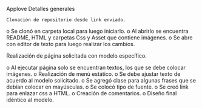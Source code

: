 ﻿Applove
	Detalles generales

	Clonación de repositorio desde link enviado.
o	Se clonó en carpeta local para luego iniciarlo.
o	Al abrirlo se encuentra README, HTML y carpetas Css y Asset que contiene imágenes.
o	Se abre con editor de texto para luego realizar los cambios.

Realización de página solicitada con modelo específico.

o	Al ejecutar página solo se encuentran textos, los que se debe colocar imágenes.
o	Realización de menú estático.
o	Se debe ajustar texto de acuerdo al modelo solicitado.
o	Se agregó clase para algunas frases que se debían colocar en mayúsculas.
o	Se colocó tipo de fuente.
o	Se creó link para enlazar css a HTML.
o	Creación de comentarios.
o	Diseño final idéntico al modelo.
